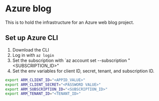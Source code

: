 # Azure blog

This is to hold the infrastructure for an Azure web blog project.

## Set up Azure CLI

1. Download the CLI
2. Log in with `az login`
3. Set the subscription with `az account set --subscription "<SUBSCRIPTION_ID>"
4. Set the env variables for client ID, secret, tenant, and subscription ID.

```bash
export ARM_CLIENT_ID="<APPID_VALUE>"
export ARM_CLIENT_SECRET="<PASSWORD VALUE>"
export ARM_SUBSCRIPTION_ID="<SUBSCRIPTION_ID>"
export ARM_TENANT_ID="<TENANT_ID>"
```

